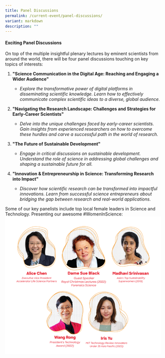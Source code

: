 ```yaml
---
title: Panel Discussions
permalink: /current-event/panel-discussions/
variant: markdown
description: ""
---
```

#### **Exciting Panel Discussions** ####

On top of the multiple insightful plenary lectures by eminent scientists from around the world, there will be four panel discussions touching on key topics of interests:

1.  **"Science Communication in the Digital Age: Reaching and Engaging a Wider Audience"**
    
    *   _Explore the transformative power of digital platforms in disseminating scientific knowledge. Learn how to effectively communicate complex scientific ideas to a diverse, global audience._
2.  **"Navigating the Research Landscape: Challenges and Strategies for Early-Career Scientists"**
    
    *   _Delve into the unique challenges faced by early-career scientists. Gain insights from experienced researchers on how to overcome these hurdles and carve a successful path in the world of research._
3.  **"The Future of Sustainable Development"**
    
    *   _Engage in critical discussions on sustainable development. Understand the role of science in addressing global challenges and shaping a sustainable future for all._
4.  **"Innovation & Entrepreneurship in Science: Transforming Research into Impact"**
    
    *   _Discover how scientific research can be transformed into impactful innovations. Learn from successful science entrepreneurs about bridging the gap between research and real-world applications._

Some of our key panelists include top local female leaders in Science and Technology. Presenting our awesome #WomenInScience:
![](/images/GYSS%202024/GYSS_speaker_featuing_female__1_.png)